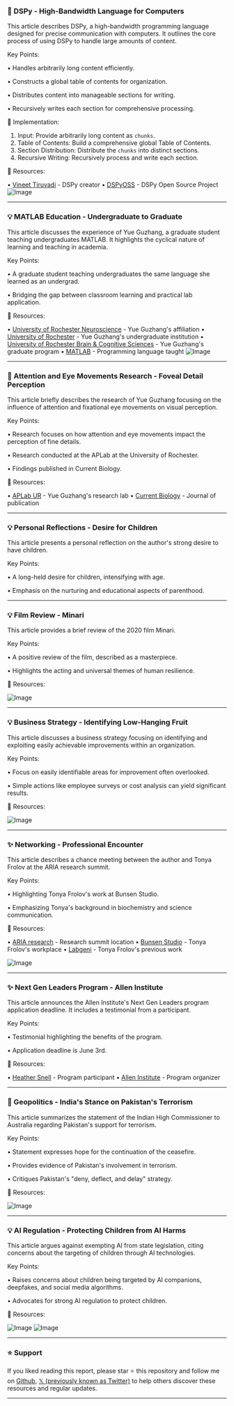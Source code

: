 ### 🤖 DSPy - High-Bandwidth Language for Computers

This article describes DSPy, a high-bandwidth programming language designed for precise communication with computers.  It outlines the core process of using DSPy to handle large amounts of content.

Key Points:

• Handles arbitrarily long content efficiently.

• Constructs a global table of contents for organization.

• Distributes content into manageable sections for writing.

• Recursively writes each section for comprehensive processing.


🚀 Implementation:

1. Input: Provide arbitrarily long content as `chunks`.
2. Table of Contents: Build a comprehensive global Table of Contents.
3. Section Distribution: Distribute the `chunks` into distinct sections.
4. Recursive Writing: Recursively process and write each section.


🔗 Resources:

• [Vineet Tiruvadi](https://x.com/vineettiruvadi) - DSPy creator
• [DSPyOSS](https://x.com/DSPyOSS) - DSPy Open Source Project
![Image](https://pbs.twimg.com/media/Gq2iMtQW0AEZL9v?format=jpg&name=small)


---

### 💡 MATLAB Education - Undergraduate to Graduate

This article discusses the experience of Yue Guzhang, a graduate student teaching undergraduates MATLAB. It highlights the cyclical nature of learning and teaching in academia.

Key Points:

•  A graduate student teaching undergraduates the same language she learned as an undergrad.

•  Bridging the gap between classroom learning and practical lab application.


🔗 Resources:

• [University of Rochester Neuroscience](https://x.com/URNeuroscience) - Yue Guzhang's affiliation
• [University of Rochester](https://x.com/UofR) -  Yue Guzhang's undergraduate institution
• [University of Rochester Brain & Cognitive Sciences](https://x.com/UoR_BrainCogSci) - Yue Guzhang's graduate program
• [MATLAB](https://x.com/MATLAB) - Programming language taught
![Image](https://pbs.twimg.com/media/Gq6jjlcX0AAtn7W?format=jpg&name=900x900)



---

### 🤖 Attention and Eye Movements Research - Foveal Detail Perception

This article briefly describes the research of Yue Guzhang focusing on the influence of attention and fixational eye movements on visual perception.

Key Points:

• Research focuses on how attention and eye movements impact the perception of fine details.

• Research conducted at the APLab at the University of Rochester.

• Findings published in Current Biology.


🔗 Resources:

• [APLab UR](https://x.com/aplabUR) - Yue Guzhang's research lab
• [Current Biology](https://x.com/CurrentBiology) - Journal of publication


---

### 💡 Personal Reflections - Desire for Children

This article presents a personal reflection on the author's strong desire to have children.

Key Points:

•  A long-held desire for children, intensifying with age.

•  Emphasis on the nurturing and educational aspects of parenthood.


---

### 💡 Film Review - Minari

This article provides a brief review of the 2020 film Minari.

Key Points:

•  A positive review of the film, described as a masterpiece.

•  Highlights the acting and universal themes of human resilience.


🔗 Resources:

![Image](https://pbs.twimg.com/media/Gq4VOfibAAIkuMI?format=jpg&name=small)



---

### 💡  Business Strategy - Identifying Low-Hanging Fruit

This article discusses a business strategy focusing on identifying and exploiting easily achievable improvements within an organization.

Key Points:

•  Focus on easily identifiable areas for improvement often overlooked.

•  Simple actions like employee surveys or cost analysis can yield significant results.


🔗 Resources:

![Image](https://pbs.twimg.com/media/GddzfOQXUAAFbVW?format=jpg&name=small)


---

### ✨ Networking - Professional Encounter

This article describes a chance meeting between the author and Tonya Frolov at the ARIA research summit.

Key Points:

•  Highlighting Tonya Frolov's work at Bunsen Studio.

•  Emphasizing Tonya's background in biochemistry and science communication.


🔗 Resources:

• [ARIA research](https://x.com/ARIA_research) - Research summit location
• [Bunsen Studio](https://x.com/bunsenstudio) - Tonya Frolov's workplace
• [Labgeni](https://x.com/labgeni_us) - Tonya Frolov's previous work


![Image](https://pbs.twimg.com/media/Gq24dWtXwAASPId?format=jpg&name=small)

---

### ✨ Next Gen Leaders Program - Allen Institute

This article announces the Allen Institute's Next Gen Leaders program application deadline.  It includes a testimonial from a participant.

Key Points:

•  Testimonial highlighting the benefits of the program.

•  Application deadline is June 3rd.



🔗 Resources:

• [Heather Snell](https://x.com/HeatherDSnell) - Program participant
• [Allen Institute](https://x.com/AllenInstitute) - Program organizer


---

### 🤖 Geopolitics - India's Stance on Pakistan's Terrorism

This article summarizes the statement of the Indian High Commissioner to Australia regarding Pakistan's support for terrorism.

Key Points:

•  Statement expresses hope for the continuation of the ceasefire.

•  Provides evidence of Pakistan's involvement in terrorism.

•  Critiques Pakistan's "deny, deflect, and delay" strategy.



🔗 Resources:

![Image](https://pbs.twimg.com/amplify_video_thumb/1922222817472319488/img/z5FAgbh4FF9s4oBA.jpg)


---

### 💡 AI Regulation - Protecting Children from AI Harms

This article argues against exempting AI from state legislation, citing concerns about the targeting of children through AI technologies.

Key Points:

•  Raises concerns about children being targeted by AI companions, deepfakes, and social media algorithms.

•  Advocates for strong AI regulation to protect children.


🔗 Resources:

![Image](https://pbs.twimg.com/media/Gqt5-PcXAAAAGCf?format=jpg&name=small)
![Image](https://pbs.twimg.com/media/Gqt5-PbWMAAUSmo?format=jpg&name=small)


---

### ⭐️ Support

If you liked reading this report, please star ⭐️ this repository and follow me on [Github](https://github.com/Drix10), [𝕏 (previously known as Twitter)](https://x.com/DRIX_10_) to help others discover these resources and regular updates.

---
